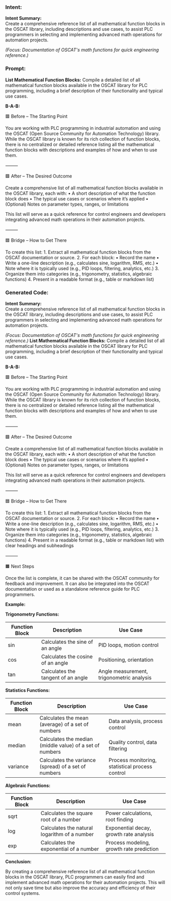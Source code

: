 ### Intent:
**Intent Summary:**  
Create a comprehensive reference list of all mathematical function blocks in the OSCAT library, including descriptions and use cases, to assist PLC programmers in selecting and implementing advanced math operations for automation projects.  

*(Focus: Documentation of OSCAT's math functions for quick engineering reference.)*

### Prompt:
**List Mathematical Function Blocks:**
Compile a detailed list of all mathematical function blocks available in the OSCAT library for PLC programming, including a brief description of their functionality and typical use cases.

**B-A-B:**

🟥 Before – The Starting Point

You are working with PLC programming in industrial automation and using the OSCAT (Open Source Community for Automation Technology) library. While the OSCAT library is known for its rich collection of function blocks, there is no centralized or detailed reference listing all the mathematical function blocks with descriptions and examples of how and when to use them.

⸻

🟩 After – The Desired Outcome

Create a comprehensive list of all mathematical function blocks available in the OSCAT library, each with:
	•	A short description of what the function block does
	•	The typical use cases or scenarios where it’s applied
	•	(Optional) Notes on parameter types, ranges, or limitations

This list will serve as a quick reference for control engineers and developers integrating advanced math operations in their automation projects.

⸻

🟦 Bridge – How to Get There

To create this list:
	1.	Extract all mathematical function blocks from the OSCAT documentation or source.
	2.	For each block:
	•	Record the name
	•	Write a one-line description (e.g., calculates sine, logarithm, RMS, etc.)
	•	Note where it is typically used (e.g., PID loops, filtering, analytics, etc.)
	3.	Organize them into categories (e.g., trigonometry, statistics, algebraic functions)
	4.	Present in a readable format (e.g., table or markdown list)

### Generated Code:
**Intent Summary:**  
Create a comprehensive reference list of all mathematical function blocks in the OSCAT library, including descriptions and use cases, to assist PLC programmers in selecting and implementing advanced math operations for automation projects.  

*(Focus: Documentation of OSCAT's math functions for quick engineering reference.)*
**List Mathematical Function Blocks:**
Compile a detailed list of all mathematical function blocks available in the OSCAT library for PLC programming, including a brief description of their functionality and typical use cases.

**B-A-B:**

🟥 Before – The Starting Point

You are working with PLC programming in industrial automation and using the OSCAT (Open Source Community for Automation Technology) library. While the OSCAT library is known for its rich collection of function blocks, there is no centralized or detailed reference listing all the mathematical function blocks with descriptions and examples of how and when to use them.

⸻

🟩 After – The Desired Outcome

Create a comprehensive list of all mathematical function blocks available in the OSCAT library, each with:
	•	A short description of what the function block does
	•	The typical use cases or scenarios where it’s applied
	•	(Optional) Notes on parameter types, ranges, or limitations

This list will serve as a quick reference for control engineers and developers integrating advanced math operations in their automation projects.

⸻

🟦 Bridge – How to Get There

To create this list:
	1.	Extract all mathematical function blocks from the OSCAT documentation or source.
	2.	For each block:
	•	Record the name
	•	Write a one-line description (e.g., calculates sine, logarithm, RMS, etc.)
	•	Note where it is typically used (e.g., PID loops, filtering, analytics, etc.)
	3.	Organize them into categories (e.g., trigonometry, statistics, algebraic functions)
	4.	Present in a readable format (e.g., table or markdown list) with clear headings and subheadings

⸻

🟧 Next Steps

Once the list is complete, it can be shared with the OSCAT community for feedback and improvement. It can also be integrated into the OSCAT documentation or used as a standalone reference guide for PLC programmers.

**Example:**

**Trigonometry Functions:**

| Function Block | Description | Use Case |
| --- | --- | --- |
| sin | Calculates the sine of an angle | PID loops, motion control |
| cos | Calculates the cosine of an angle | Positioning, orientation |
| tan | Calculates the tangent of an angle | Angle measurement, trigonometric analysis |

**Statistics Functions:**

| Function Block | Description | Use Case |
| --- | --- | --- |
| mean | Calculates the mean (average) of a set of numbers | Data analysis, process control |
| median | Calculates the median (middle value) of a set of numbers | Quality control, data filtering |
| variance | Calculates the variance (spread) of a set of numbers | Process monitoring, statistical process control |

**Algebraic Functions:**

| Function Block | Description | Use Case |
| --- | --- | --- |
| sqrt | Calculates the square root of a number | Power calculations, root finding |
| log | Calculates the natural logarithm of a number | Exponential decay, growth rate analysis |
| exp | Calculates the exponential of a number | Process modeling, growth rate prediction |

**Conclusion:**

By creating a comprehensive reference list of all mathematical function blocks in the OSCAT library, PLC programmers can easily find and implement advanced math operations for their automation projects. This will not only save time but also improve the accuracy and efficiency of their control systems.
